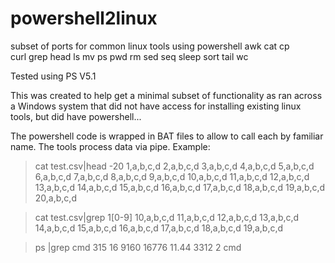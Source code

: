 # powershell2linux
subset of ports for common linux tools using powershell
awk 
cat 
cp   
curl
grep
head
ls
mv
ps
pwd
rm
sed
seq
sleep
sort
tail
wc

Tested using PS V5.1

This was created to help get a minimal subset of functionality as ran across a Windows system that did not have access for installing existing linux tools, but did have powershell...

The powershell code is wrapped in BAT files to allow to call each by familiar name. The tools process data via pipe.
Example:
> cat test.csv|head -20
1,a,b,c,d
2,a,b,c,d
3,a,b,c,d
4,a,b,c,d
5,a,b,c,d
6,a,b,c,d
7,a,b,c,d
8,a,b,c,d
9,a,b,c,d
10,a,b,c,d
11,a,b,c,d
12,a,b,c,d
13,a,b,c,d
14,a,b,c,d
15,a,b,c,d
16,a,b,c,d
17,a,b,c,d
18,a,b,c,d
19,a,b,c,d
20,a,b,c,d

> cat test.csv|grep 1[0-9]
10,a,b,c,d
11,a,b,c,d
12,a,b,c,d
13,a,b,c,d
14,a,b,c,d
15,a,b,c,d
16,a,b,c,d
17,a,b,c,d
18,a,b,c,d
19,a,b,c,d

> ps |grep cmd
    315      16     9160      16776      11.44   3312   2 cmd
    

